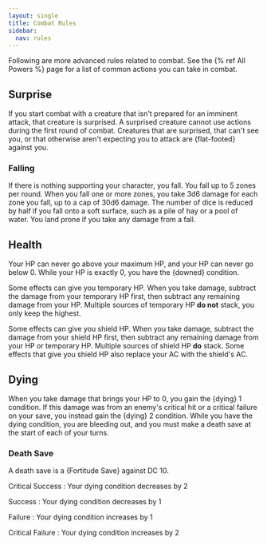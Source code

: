 ```yaml
---
layout: single
title: Combat Rules
sidebar:
  nav: rules
---
```


Following are more advanced rules related to combat. See the {% ref All Powers %} page for a list of common actions you can take in combat.

## Surprise

If you start combat with a creature that isn't prepared for an imminent attack, that creature is surprised. A surprised creature cannot use actions during the first round of combat. Creatures that are surprised, that can't see you, or that otherwise aren't expecting you to attack are {flat-footed} against you.

### Falling

If there is nothing supporting your character, you fall. You fall up to 5 zones per round. When you fall one or more zones, you take 3d6 damage for each zone you fall, up to a cap of 30d6 damage. The number of dice is reduced by half if you fall onto a soft surface, such as a pile of hay or a pool of water. You land prone if you take any damage from a fall.

## Health

Your HP can never go above your maximum HP, and your HP can never go below 0. While your HP is exactly 0, you have the {downed} condition.

Some effects can give you temporary HP. When you take damage, subtract the damage from your temporary HP first, then subtract any remaining damage from your HP. Multiple sources of temporary HP **do not** stack, you only keep the highest.

Some effects can give you shield HP. When you take damage, subtract the damage from your shield HP first, then subtract any remaining damage from your HP or temporary HP. Multiple sources of shield HP **do** stack. Some effects that give you shield HP also replace your AC with the shield's AC.

## Dying

When you take damage that brings your HP to 0, you gain the {dying} 1 condition. If this damage was from an enemy's critical hit or a critical failure on your save, you instead gain the {dying} 2 condition. While you have the dying condition, you are bleeding out, and you must make a death save at the start of each of your turns.

### Death Save

A death save is a {Fortitude Save} against DC 10.

Critical Success
: Your dying condition decreases by 2

Success
: Your dying condition decreases by 1

Failure
: Your dying condition increases by 1

Critical Failure
: Your dying condition increases by 2
